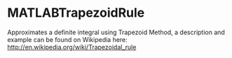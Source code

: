 MATLABTrapezoidRule
===================

Approximates a definite integral using Trapezoid Method, a description and example can be found on Wikipedia here: http://en.wikipedia.org/wiki/Trapezoidal_rule
